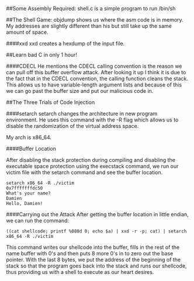 
##Some Assembly Required:
shell.c is a simple program to run /bin/sh

##The Shell Game:
objdump shows us where the asm code is in memory.
My addresses are slightly different than his but still take up the same amount of space.

####xxd 
xxd creates a hexdump of the input file.

##Learn bad C in only 1 hour!

####CDECL
He mentions the CDECL calling convention is the reason we can pull off this buffer overflow attack. After looking it up I think it is due to the fact that in the CDECL convention, the calling function cleans the stack. This allows us to have variable-length argument lists and because of this we can go past the buffer size and put our malicious code in.

##The Three Trials of Code Injection

####setarch
setarch changes the architecture in new program environment. He uses this command with the -R flag which allows us to disable the randomization of the virtual address space.

My arch is x86_64.

####Buffer Location

After disabling the stack protection during compiling and disabling the executable space protection using the execstack command, we run our victim file with the setarch command and see the buffer location.
```
setarch x86_64 -R ./victim
0x7fffffffdc50
What's your name?
Damien
Hello, Damien!
```

####Carrying out the Attack
After getting the buffer location in little endian, we can run the command:
```
((cat shellcode; printf %080d 0; echo $a) | xxd -r -p; cat) | setarch x86_64 -R ./victim
```
This command writes our shellcode into the buffer, fills in the rest of the name buffer with 0's and then puts 8 more 0's in to zero out the base pointer. With the last 8 bytes, we put the address of the beginning of the stack so that the program goes back into the stack and runs our shellcode, thus providing us with a shell to execute as our heart desires.
